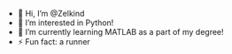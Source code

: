 - 👋 Hi, I’m @Zelkind
- 👀 I’m interested in Python!
- 🌱 I’m currently learning MATLAB as a part of my degree!
- ⚡ Fun fact: a runner

<!---
Zelkind/Zelkind is a ✨ special ✨ repository because its `README.md` (this file) appears on your GitHub profile.
You can click the Preview link to take a look at your changes.
--->
